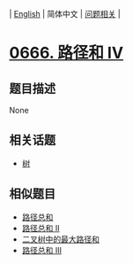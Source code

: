 
| [English](README_EN.md) | 简体中文 | [问题相关](QUESTION.md) |
# [0666. 路径和 IV](https://leetcode-cn.com/problems/path-sum-iv/)
## 题目描述
None
## 相关话题
- [树](https://leetcode-cn.com/tag/tree)
## 相似题目
- [路径总和](../0112/README.md)
- [路径总和 II](../0113/README.md)
- [二叉树中的最大路径和](../0124/README.md)
- [路径总和 III](../0437/README.md)
